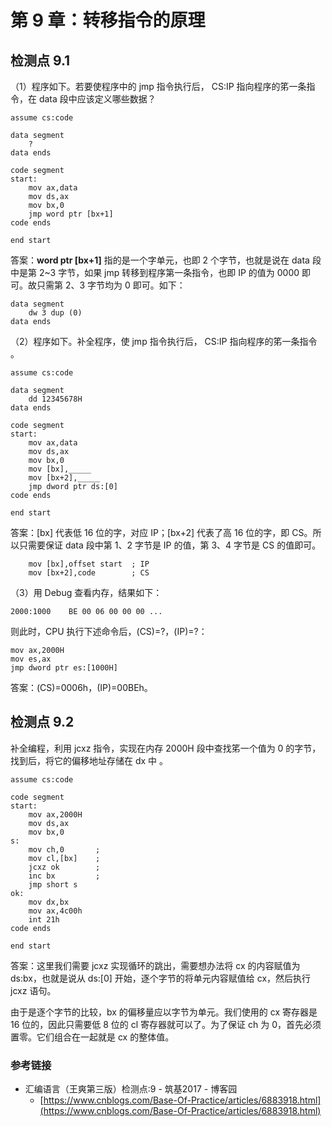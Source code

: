 # 第 9 章：转移指令的原理

## 检测点 9.1

（1）程序如下。若要使程序中的 jmp 指令执行后， CS:IP 指向程序的笫一条指令，在 data 段中应该定义哪些数据？

```text
assume cs:code

data segment
    ?
data ends

code segment
start:
    mov ax,data
    mov ds,ax
    mov bx,0
    jmp word ptr [bx+1]
code ends

end start
```

答案：**word ptr \[bx+1\]** 指的是一个字单元，也即 2 个字节，也就是说在 data 段中是第 2~3 字节，如果 jmp 转移到程序第一条指令，也即 IP 的值为 0000 即可。故只需第 2、3 字节均为 0 即可。如下：

```text
data segment
    dw 3 dup (0)
data ends
```

（2）程序如下。补全程序，使 jmp 指令执行后， CS:IP 指向程序的笫一条指令 。

```text
assume cs:code

data segment
    dd 12345678H
data ends

code segment
start:
    mov ax,data
    mov ds,ax
    mov bx,0
    mov [bx],_____
    mov [bx+2],_____
    jmp dword ptr ds:[0]
code ends

end start
```

答案：\[bx\] 代表低 16 位的字，对应 IP；\[bx+2\] 代表了高 16 位的字，即 CS。所以只需要保证 data 段中第 1、2 字节是 IP 的值，第 3、4 字节是 CS 的值即可。

```text
    mov [bx],offset start  ; IP
    mov [bx+2],code        ; CS
```

（3）用 Debug 查看内存，结果如下：

```text
2000:1000    BE 00 06 00 00 00 ...
```

则此时，CPU 执行下述命令后，\(CS\)=?，\(IP\)=?：

```text
mov ax,2000H
mov es,ax
jmp dword ptr es:[1000H]
```

答案：\(CS\)=0006h，\(IP\)=00BEh。

## 检测点 9.2

补全编程，利用 jcxz 指令，实现在内存 2000H 段中查找笫一个值为 0 的字节，找到后，将它的偏移地址存储在 dx 中 。

```text
assume cs:code

code segment
start:
    mov ax,2000H
    mov ds,ax
    mov bx,0
s:
    mov ch,0       ;
    mov cl,[bx]    ;
    jcxz ok        ;
    inc bx         ;
    jmp short s
ok:
    mov dx,bx
    mov ax,4c00h
    int 21h
code ends

end start
```

答案：这里我们需要 jcxz 实现循环的跳出，需要想办法将 cx 的内容赋值为 ds:bx，也就是说从 ds:\[0\] 开始，逐个字节的将单元内容赋值给 cx，然后执行 jcxz 语句。

由于是逐个字节的比较，bx 的偏移量应以字节为单元。我们使用的 cx 寄存器是 16 位的，因此只需要低 8 位的 cl 寄存器就可以了。为了保证 ch 为 0，首先必须置零。它们组合在一起就是 cx 的整体值。

### 参考链接

* 汇编语言（王爽第三版）检测点:9 - 筑基2017 - 博客园 
  * [https://www.cnblogs.com/Base-Of-Practice/articles/6883918.html](https://www.cnblogs.com/Base-Of-Practice/articles/6883918.html)

